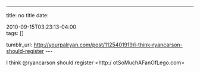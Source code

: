 ---
title: no title
date:

 2010-09-15T03:23:13-04:00  
tags:  []

tumblr_url:
http://yourpalryan.com/post/1125401919/i-think-ryancarson-should-register
\-\--

I think \@ryancarson should register <http:/
otSoMuchAFanOfLego.com>
